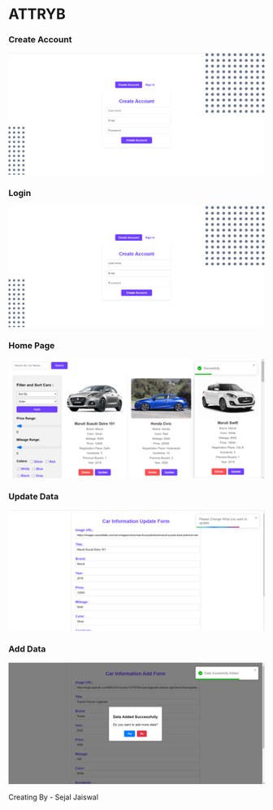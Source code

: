 
<h1 color="#6E40FF" fontSize="30px"> ATTRYB  </h1>

<h3>Create Account</h3>
<img src='./Frontend/Images/CreateAccount.png'>

<h3>Login</h3>
<img src='./Frontend/Images/Login.png'>

<h3>Home Page </h3>
<img src='./Frontend/Images/Home.png'>

<h3>Update Data </h3>
<img src='./Frontend/Images/Update.png'>

<h3>Add Data</h3>
<img src='./Frontend/Images/AddData.png'>

<!-- <h3> Deploy </h3>
<a href="https://attryb-alpha.vercel.app" target="blank"> Link</a> -->


Creating By - Sejal Jaiswal
